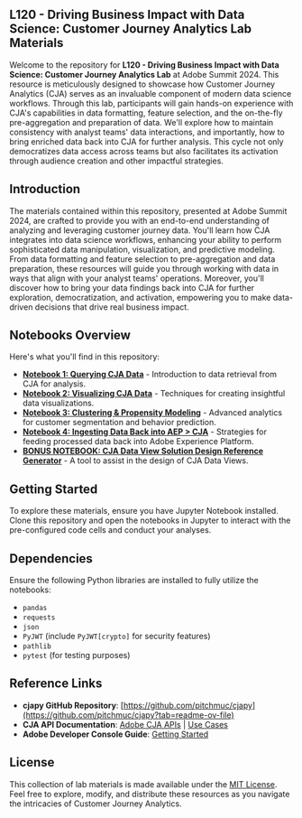 ## L120 - Driving Business Impact with Data Science: Customer Journey Analytics Lab Materials

Welcome to the repository for **L120 - Driving Business Impact with Data Science: Customer Journey Analytics Lab** at Adobe Summit 2024. This resource is meticulously designed to showcase how Customer Journey Analytics (CJA) serves as an invaluable component of modern data science workflows. Through this lab, participants will gain hands-on experience with CJA's capabilities in data formatting, feature selection, and the on-the-fly pre-aggregation and preparation of data. We'll explore how to maintain consistency with analyst teams' data interactions, and importantly, how to bring enriched data back into CJA for further analysis. This cycle not only democratizes data access across teams but also facilitates its activation through audience creation and other impactful strategies.

## Introduction

The materials contained within this repository, presented at Adobe Summit 2024, are crafted to provide you with an end-to-end understanding of analyzing and leveraging customer journey data. You'll learn how CJA integrates into data science workflows, enhancing your ability to perform sophisticated data manipulation, visualization, and predictive modeling. From data formatting and feature selection to pre-aggregation and data preparation, these resources will guide you through working with data in ways that align with your analyst teams' operations. Moreover, you'll discover how to bring your data findings back into CJA for further exploration, democratization, and activation, empowering you to make data-driven decisions that drive real business impact.

## Notebooks Overview

Here's what you'll find in this repository:

- [**Notebook 1: Querying CJA Data**](query_data.ipynb) - Introduction to data retrieval from CJA for analysis.
- [**Notebook 2: Visualizing CJA Data**](visualize_data.ipynb) - Techniques for creating insightful data visualizations.
- [**Notebook 3: Clustering & Propensity Modeling**](clustering.ipynb) - Advanced analytics for customer segmentation and behavior prediction.
- [**Notebook 4: Ingesting Data Back into AEP > CJA**](ingesting_data.ipynb) - Strategies for feeding processed data back into Adobe Experience Platform.
- [**BONUS NOTEBOOK: CJA Data View Solution Design Reference Generator**](cja_dataview_solution_design_reference_generator.ipynb) - A tool to assist in the design of CJA Data Views.

## Getting Started

To explore these materials, ensure you have Jupyter Notebook installed. Clone this repository and open the notebooks in Jupyter to interact with the pre-configured code cells and conduct your analyses.

## Dependencies

Ensure the following Python libraries are installed to fully utilize the notebooks:

- `pandas`
- `requests`
- `json`
- `PyJWT` (include `PyJWT[crypto]` for security features)
- `pathlib`
- `pytest` (for testing purposes)

## Reference Links

- **cjapy GitHub Repository**: [https://github.com/pitchmuc/cjapy](https://github.com/pitchmuc/cjapy?tab=readme-ov-file)
- **CJA API Documentation**: [Adobe CJA APIs](https://www.adobe.io/cja-apis/docs/api/) | [Use Cases](https://www.adobe.io/cja-apis/docs/use-cases/)
- **Adobe Developer Console Guide**: [Getting Started](https://developer.adobe.com/developer-console/docs/guides/getting-started/)

## License

This collection of lab materials is made available under the [MIT License](LICENSE). Feel free to explore, modify, and distribute these resources as you navigate the intricacies of Customer Journey Analytics.
